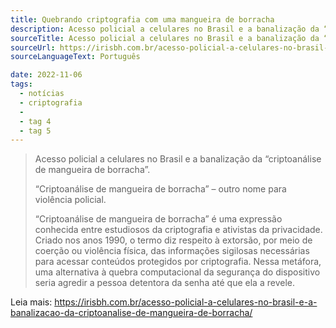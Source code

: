 ```yaml
---
title: Quebrando criptografia com uma mangueira de borracha
description: Acesso policial a celulares no Brasil e a banalização da “criptoanálise de mangueira de borracha”
sourceTitle: Acesso policial a celulares no Brasil e a banalização da “criptoanálise de mangueira de borracha”
sourceUrl: https://irisbh.com.br/acesso-policial-a-celulares-no-brasil-e-a-banalizacao-da-criptoanalise-de-mangueira-de-borracha/
sourceLanguageText: Português

date: 2022-11-06
tags: 
  - notícias
  - criptografia
  - 
  - tag 4
  - tag 5
---
```


> Acesso policial a celulares no Brasil e a banalização da “criptoanálise de mangueira de borracha”.
> 
> “Criptoanálise de mangueira de borracha” – outro nome para violência policial.
> 
> “Criptoanálise de mangueira de borracha” é uma expressão conhecida entre estudiosos da criptografia e ativistas da privacidade. Criado nos anos 1990, o termo diz respeito à extorsão, por meio de coerção ou violência física, das informações sigilosas necessárias para acessar conteúdos protegidos por criptografia. Nessa metáfora, uma alternativa à quebra computacional da segurança do dispositivo seria agredir a pessoa detentora da senha até que ela a revele.

Leia mais: [https://irisbh.com.br/acesso-policial-a-celulares-no-brasil-e-a-banalizacao-da-criptoanalise-de-mangueira-de-borracha/
](https://irisbh.com.br/acesso-policial-a-celulares-no-brasil-e-a-banalizacao-da-criptoanalise-de-mangueira-de-borracha/)












